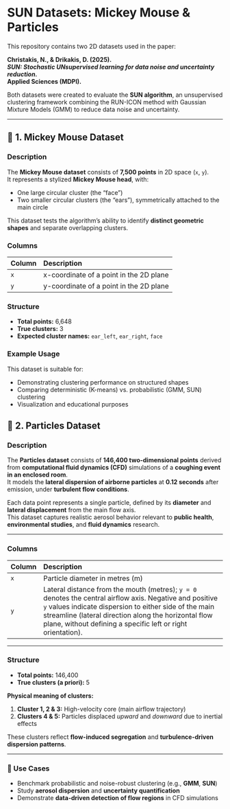 
# SUN Datasets: Mickey Mouse & Particles

This repository contains two 2D datasets used in the paper:

**Christakis, N., & Drikakis, D. (2025).  
_SUN: Stochastic UNsupervised learning for data noise and uncertainty reduction._  
Applied Sciences (MDPI).**  


Both datasets were created to evaluate the **SUN algorithm**, an unsupervised clustering framework combining the RUN-ICON method with Gaussian Mixture Models (GMM) to reduce data noise and uncertainty.

---

## 📘 1. Mickey Mouse Dataset

### Description
The **Mickey Mouse dataset** consists of **7,500 points** in 2D space (`x`, `y`).  
It represents a stylized **Mickey Mouse head**, with:
- One large circular cluster (the “face”)
- Two smaller circular clusters (the “ears”), symmetrically attached to the main circle

This dataset tests the algorithm’s ability to identify **distinct geometric shapes** and separate overlapping clusters.

### Columns

| Column | Description |
|:-------|:-------------|
| `x` | x-coordinate of a point in the 2D plane |
| `y` | y-coordinate of a point in the 2D plane |

### Structure
- **Total points:** 6,648 
- **True clusters:** 3  
- **Expected cluster names:** `ear_left`, `ear_right`, `face`

### Example Usage
This dataset is suitable for:
- Demonstrating clustering performance on structured shapes  
- Comparing deterministic (K-means) vs. probabilistic (GMM, SUN) clustering  
- Visualization and educational purposes  



## 💨 2. Particles Dataset

### Description
The **Particles dataset** consists of **146,400 two-dimensional points** derived from **computational fluid dynamics (CFD)** simulations of a **coughing event in an enclosed room**.  
It models the **lateral dispersion of airborne particles** at **0.12 seconds** after emission, under **turbulent flow conditions**.

Each data point represents a single particle, defined by its **diameter** and **lateral displacement** from the main flow axis.  
This dataset captures realistic aerosol behavior relevant to **public health**, **environmental studies**, and **fluid dynamics** research.

---

### Columns

| Column | Description |
|:-------|:-------------|
| `x` | Particle diameter in metres (m) |
| `y` | Lateral distance from the mouth (metres); `y = 0` denotes the central airflow axis. Negative and positive `y` values indicate dispersion to either side of the main streamline (lateral direction along the horizontal flow plane, without defining a specific left or right orientation). |


---

### Structure

- **Total points:** 146,400  
- **True clusters (a priori):** 5  

**Physical meaning of clusters:**
1. **Cluster 1, 2 & 3:** High-velocity core (main airflow trajectory)  
2. **Clusters 4 & 5:** Particles displaced *upward* and *downward* due to inertial effects  
  

These clusters reflect **flow-induced segregation** and **turbulence-driven dispersion patterns**.

---

### 🧠 Use Cases

- Benchmark probabilistic and noise-robust clustering (e.g., **GMM**, **SUN**)  
- Study **aerosol dispersion** and **uncertainty quantification**  
- Demonstrate **data-driven detection of flow regions** in CFD simulations  

